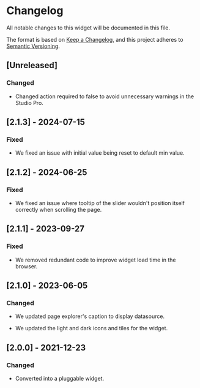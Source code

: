 # Changelog

All notable changes to this widget will be documented in this file.

The format is based on [Keep a Changelog](https://keepachangelog.com/en/1.0.0/), and this project adheres to [Semantic Versioning](https://semver.org/spec/v2.0.0.html).

## [Unreleased]

### Changed

-   Changed action required to false to avoid unnecessary warnings in the Studio Pro.

## [2.1.3] - 2024-07-15

### Fixed

-   We fixed an issue with initial value being reset to default min value.

## [2.1.2] - 2024-06-25

### Fixed

-   We fixed an issue where tooltip of the slider wouldn't position itself correctly when scrolling the page.

## [2.1.1] - 2023-09-27

### Fixed

-   We removed redundant code to improve widget load time in the browser.

## [2.1.0] - 2023-06-05

### Changed

-   We updated page explorer's caption to display datasource.

-   We updated the light and dark icons and tiles for the widget.

## [2.0.0] - 2021-12-23

### Changed

-   Converted into a pluggable widget.
